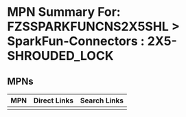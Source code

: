 



# MPN Summary For: FZSSPARKFUNCNS2X5SHL > SparkFun-Connectors : 2X5-SHROUDED_LOCK

## MPNs
  

|MPN|Direct Links|Search Links|
| :--- | :--- | :--- |
||||
